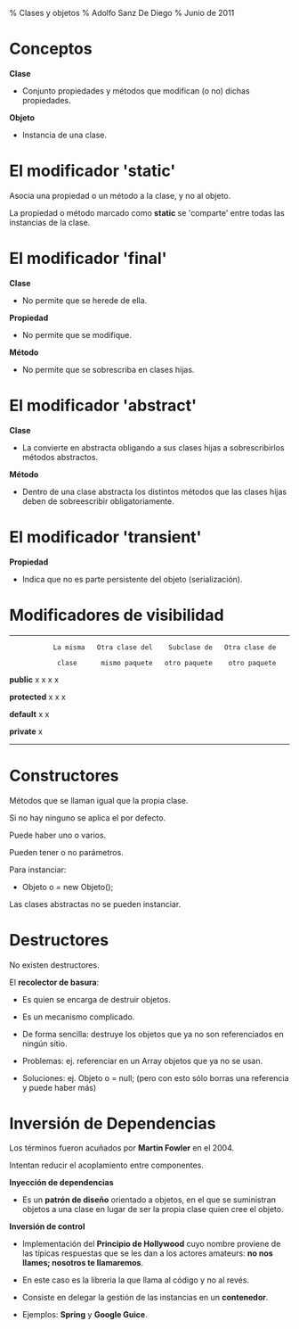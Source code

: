 % Clases y objetos
% Adolfo Sanz De Diego
% Junio de 2011

# Conceptos

**Clase**

-  Conjunto propiedades y métodos que modifican (o no) dichas propiedades.

**Objeto**

-  Instancia de una clase.

# El modificador 'static'

Asocia una propiedad o un método a la clase, y no al objeto.

La propiedad o método marcado como **static** se 'comparte' entre todas las instancias de la clase.

# El modificador 'final'

**Clase**

-  No permite que se herede de ella.

**Propiedad**

-  No permite que se modifique.

**Método**

-  No permite que se sobrescriba en clases hijas.

# El modificador 'abstract'

**Clase**

-  La convierte en abstracta obligando a sus clases hijas a sobrescribirlos métodos abstractos.

**Método**

-  Dentro de una clase abstracta los distintos métodos que las clases hijas deben de sobreescribir obligatoriamente.

# El modificador 'transient'

**Propiedad**

-  Indica que no es parte persistente del objeto (serialización).

# Modificadores de visibilidad

- ----------- ---------- ---------------- -------------- ---------------
               La misma   Otra clase del    Subclase de   Otra clase de

                clase      mismo paquete   otro paquete    otro paquete

**public**        x             x               x               x

**protected**     x             x               x

**default**       x             x

**private**       x

- ----------- ---------- ---------------- -------------- ---------------

# Constructores

Métodos que se llaman igual que la propia clase.

Si no hay ninguno se aplica el por defecto.

Puede haber uno o varios.

Pueden tener o no parámetros.

Para instanciar:

-  Objeto o = new Objeto();

Las clases abstractas no se pueden instanciar.

# Destructores

No existen destructores.

El **recolector de basura**:

-  Es quien se encarga de destruir objetos.

-  Es un mecanismo complicado.

-  De forma sencilla: destruye los objetos que ya no son referenciados en ningún sitio.

-  Problemas: ej. referenciar en un Array objetos que ya no se usan.

-  Soluciones: ej. Objeto o = null; (pero con esto sólo borras una referencia y puede haber más)

# Inversión de Dependencias

Los términos fueron acuñados por **Martin Fowler** en el 2004.

Intentan reducir el acoplamiento entre componentes.    

**Inyección de dependencias**

-  Es un **patrón de diseño** orientado a objetos, en el que se suministran objetos
    a una clase en lugar de ser la propia clase quien cree el objeto.

**Inversión de control**

-  Implementación del **Principio de Hollywood** cuyo nombre proviene de las típicas
    respuestas que se les dan a los actores amateurs: **no nos llames; nosotros te llamaremos**.

-  En este caso es la libreria la que llama al código y no al revés.

-  Consiste en delegar la gestión de las instancias en un **contenedor**.

-  Ejemplos: **Spring** y **Google Guice**.

